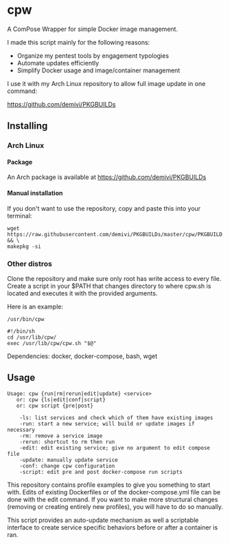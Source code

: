 # cpw

A ComPose Wrapper for simple Docker image management.

I made this script mainly for the following reasons:
- Organize my pentest tools by engagement typologies
- Automate updates efficiently
- Simplify Docker usage and image/container management

I use it with my Arch Linux repository to allow full image update in one command:

https://github.com/demivi/PKGBUILDs

## Installing

### Arch Linux

#### Package

An Arch package is available at https://github.com/demivi/PKGBUILDs

#### Manual installation

If you don't want to use the repository, copy and paste this into your terminal:
```
wget https://raw.githubusercontent.com/demivi/PKGBUILDs/master/cpw/PKGBUILD && \
makepkg -si
```

### Other distros

Clone the repository and make sure only root has write access to every file. Create a script in your $PATH that changes directory to where cpw.sh is located and executes it with the provided arguments.

Here is an example:

`/usr/bin/cpw`
```
#!/bin/sh
cd /usr/lib/cpw/
exec /usr/lib/cpw/cpw.sh "$@"
```

Dependencies: docker, docker-compose, bash, wget

## Usage

```
Usage: cpw {run|rm|rerun|edit|update} <service>
   or: cpw {ls|edit|conf|script}
   or: cpw script {pre|post}

    -ls: list services and check which of them have existing images
    -run: start a new service; will build or update images if necessary
    -rm: remove a service image
    -rerun: shortcut to rm then run
    -edit: edit existing service; give no argument to edit compose file
    -update: manually update service
    -conf: change cpw configuration
    -script: edit pre and post docker-compose run scripts
```

This repository contains profile examples to give you something to start with. Edits of existing Dockerfiles or of the docker-compose.yml file can be done with the edit command. If you want to make more structural changes (removing or creating entirely new profiles), you will have to do so manually.

This script provides an auto-update mechanism as well a scriptable interface to create service specific behaviors before or after a container is ran.
